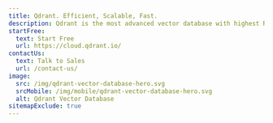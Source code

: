 ```yaml
---
title: Qdrant. Efficient, Scalable, Fast.
description: Qdrant is the most advanced vector database with highest RPS, minimal latency, fast indexing, high control with accuracy, and so much more.
startFree:
  text: Start Free
  url: https://cloud.qdrant.io/
contactUs:
  text: Talk to Sales
  url: /contact-us/
image:
  src: /img/qdrant-vector-database-hero.svg
  srcMobile: /img/mobile/qdrant-vector-database-hero.svg
  alt: Qdrant Vector Database
sitemapExclude: true
---
```


